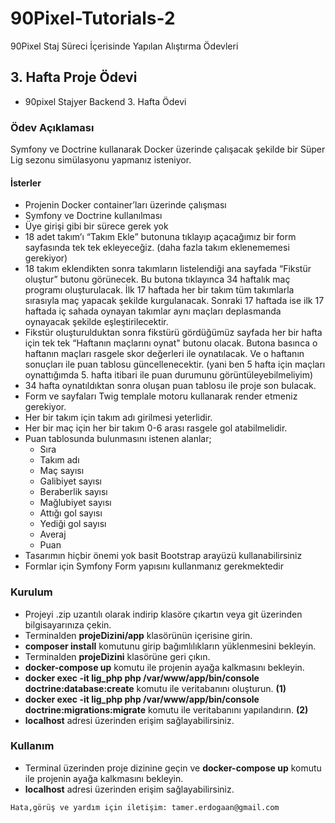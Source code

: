 # 90Pixel-Tutorials-2
90Pixel Staj Süreci İçerisinde Yapılan Alıştırma Ödevleri

## 3. Hafta Proje Ödevi
* 90pixel Stajyer Backend 3. Hafta Ödevi

### Ödev Açıklaması
Symfony ve Doctrine kullanarak Docker üzerinde çalışacak şekilde bir Süper Lig sezonu simülasyonu yapmanız isteniyor.

#### İsterler
- Projenin Docker container’ları üzerinde çalışması
- Symfony ve Doctrine kullanılması
- Üye girişi gibi bir sürece gerek yok
- 18 adet takım’ı “Takım Ekle” butonuna tıklayıp açacağımız bir form sayfasında tek tek ekleyeceğiz. (daha fazla takım eklenememesi gerekiyor)
- 18 takım eklendikten sonra takımların listelendiği ana sayfada “Fikstür oluştur” butonu görünecek. Bu butona tıklayınca 34 haftalık maç programı oluşturulacak. İlk 17 haftada her bir takım tüm takımlarla sırasıyla maç yapacak şekilde kurgulanacak. Sonraki 17 haftada ise ilk 17 haftada iç sahada oynayan takımlar aynı maçları deplasmanda oynayacak şekilde eşleştirilecektir.
- Fikstür oluşturulduktan sonra fikstürü gördüğümüz sayfada her bir hafta için tek tek “Haftanın maçlarını oynat" butonu olacak. Butona basınca o haftanın maçları rasgele skor değerleri ile oynatılacak. Ve o haftanın sonuçları ile puan tablosu güncellenecektir. (yani ben 5 hafta için maçları oynattığımda 5. hafta itibari ile puan durumunu görüntüleyebilmeliyim)
- 34 hafta oynatıldıktan sonra oluşan puan tablosu ile proje son bulacak.
- Form ve sayfaları Twig templale motoru kullanarak render etmeniz gerekiyor.
- Her bir takım için takım adı girilmesi yeterlidir.
- Her bir maç için her bir takım 0-6 arası rasgele gol atabilmelidir.
- Puan tablosunda bulunmasını istenen alanlar;
    - Sıra
    - Takım adı
    - Maç sayısı
    - Galibiyet sayısı
    - Beraberlik sayısı
    - Mağlubiyet sayısı
    - Attığı gol sayısı
    - Yediği gol sayısı
    - Averaj
    - Puan
- Tasarımın hiçbir önemi yok basit Bootstrap arayüzü kullanabilirsiniz
- Formlar için Symfony Form yapısını kullanmanız gerekmektedir

### Kurulum
- Projeyi .zip uzantılı olarak indirip klasöre çıkartın veya git üzerinden bilgisayarınıza çekin.
- Terminalden **projeDizini/app** klasörünün içerisine girin.
- **composer install** komutunu girip bağımlılıkların yüklenmesini bekleyin.
- Terminalden **projeDizini** klasörüne geri çıkın.
- **docker-compose up** komutu ile projenin ayağa kalkmasını bekleyin.
- **docker exec -it lig_php php /var/www/app/bin/console doctrine:database:create** komutu ile veritabanını oluşturun. **(1)**
- **docker exec -it lig_php php /var/www/app/bin/console doctrine:migrations:migrate** komutu ile veritabanını yapılandırın. **(2)**
- **localhost** adresi üzerinden erişim sağlayabilirsiniz.

### Kullanım
- Terminal üzerinden proje dizinine geçin ve **docker-compose up** komutu ile projenin ayağa kalkmasını bekleyin.
- **localhost** adresi üzerinden erişim sağlayabilirsiniz.

`Hata,görüş ve yardım için iletişim: tamer.erdogaan@gmail.com`
